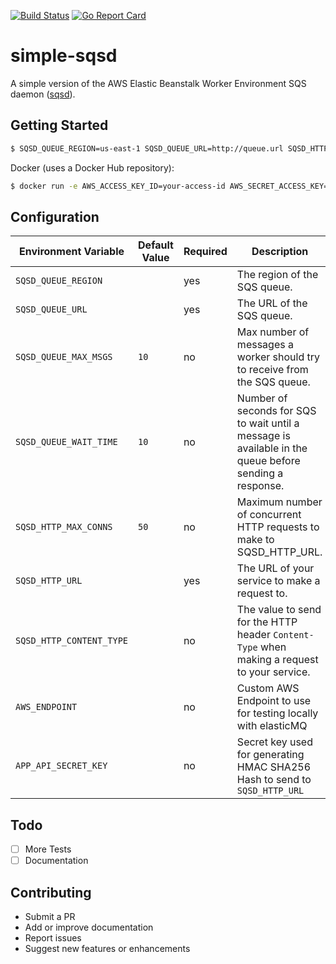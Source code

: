 [![Build Status](https://travis-ci.org/fterrag/simple-sqsd.svg?branch=master)](https://travis-ci.org/fterrag/simple-sqsd) [![Go Report Card](https://goreportcard.com/badge/github.com/fterrag/simple-sqsd)](https://goreportcard.com/report/github.com/fterrag/simple-sqsd)

# simple-sqsd

A simple version of the AWS Elastic Beanstalk Worker Environment SQS daemon ([sqsd](https://docs.aws.amazon.com/elasticbeanstalk/latest/dg/using-features-managing-env-tiers.html#worker-daemon)).

## Getting Started

```bash
$ SQSD_QUEUE_REGION=us-east-1 SQSD_QUEUE_URL=http://queue.url SQSD_HTTP_URL=http://service.url/endpoint go run cmd/simplesqsd/simplesqsd.go
```

Docker (uses a Docker Hub repository):
```bash
$ docker run -e AWS_ACCESS_KEY_ID=your-access-id AWS_SECRET_ACCESS_KEY=your-secret-key SQSD_QUEUE_REGION=us-east-1 -e SQSD_QUEUE_URL=http://queue.url -e SQSD_HTTP_URL=http://service.url/endpoint fterrag/simple-sqsd:latest
```

## Configuration

| **Environment Variable**                | **Default Value**  | **Required**                       | **Description**                                                                                        |
|-----------------------------------------|--------------------|------------------------------------|--------------------------------------------------------------------------------------------------------|
| `SQSD_QUEUE_REGION`                     |                    | yes                                | The region of the SQS queue.                                                                           |
| `SQSD_QUEUE_URL`                        |                    | yes                                | The URL of the SQS queue.                                                                              |
| `SQSD_QUEUE_MAX_MSGS`                   | `10`               | no                                 | Max number of messages a worker should try to receive from the SQS queue.                              |
| `SQSD_QUEUE_WAIT_TIME`                  | `10`               | no                                 | Number of seconds for SQS to wait until a message is available in the queue before sending a response. |
| `SQSD_HTTP_MAX_CONNS`                   | `50`               | no                                 | Maximum number of concurrent HTTP requests to make to SQSD_HTTP_URL.                                   |
| `SQSD_HTTP_URL`                         |                    | yes                                | The URL of your service to make a request to.                                                          |
| `SQSD_HTTP_CONTENT_TYPE`                |                    | no                                 | The value to send for the HTTP header `Content-Type` when making a request to your service.            |
| `AWS_ENDPOINT`                          |                    | no                                 | Custom AWS Endpoint to use for testing locally with elasticMQ                                          |
| `APP_API_SECRET_KEY`                    |                    | no                                 | Secret key used for generating HMAC SHA256 Hash to send to `SQSD_HTTP_URL`                             |

## Todo
- [ ] More Tests
- [ ] Documentation

## Contributing

* Submit a PR
* Add or improve documentation
* Report issues
* Suggest new features or enhancements
